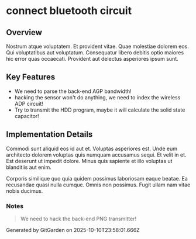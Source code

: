 # connect bluetooth circuit

## Overview
Nostrum atque voluptatem. Et provident vitae. Quae molestiae dolorem eos. Qui voluptatibus aut voluptatum. Consequatur libero debitis optio maiores hic error quas occaecati. Provident aut delectus asperiores ipsum sunt.

## Key Features
- We need to parse the back-end AGP bandwidth!
- hacking the sensor won't do anything, we need to index the wireless ADP circuit!
- Try to transmit the HDD program, maybe it will calculate the solid state capacitor!

## Implementation Details
Commodi sunt aliquid eos id aut et. Voluptas asperiores est. Unde eum architecto dolorem voluptas quis numquam accusamus sequi. Et velit in et. Est deserunt ut impedit dolore. Minus quis sapiente et illo voluptas ut blanditiis aut enim.
 Corporis similique quo quia quidem possimus laboriosam eaque beatae. Ea recusandae quasi nulla cumque. Omnis non possimus. Fugit ullam nam vitae nobis ducimus.

### Notes
> We need to hack the back-end PNG transmitter!

Generated by GitGarden on 2025-10-10T23:58:01.666Z